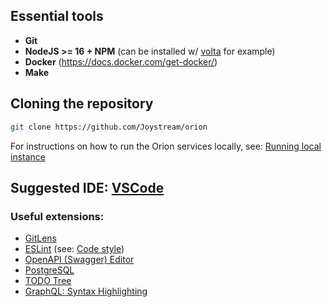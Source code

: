 ## Essential tools

- **Git**
- **NodeJS >= 16 + NPM** (can be installed w/ [volta](https://docs.volta.sh/guide/) for example)
- **Docker** (https://docs.docker.com/get-docker/)
- **Make**

## Cloning the repository
    
```bash
git clone https://github.com/Joystream/orion
```

For instructions on how to run the Orion services locally, see: [Running local instance](./running-local-instance.md)

## Suggested IDE: [VSCode](https://code.visualstudio.com/)

### Useful extensions:
- [GitLens](https://marketplace.visualstudio.com/items?itemName=eamodio.gitlens)
- [ESLint](https://marketplace.visualstudio.com/items?itemName=dbaeumer.vscode-eslint) (see: [Code style](./code-style.md))
- [OpenAPI (Swagger) Editor](https://marketplace.visualstudio.com/items?itemName=42Crunch.vscode-openapi)
- [PostgreSQL](https://marketplace.visualstudio.com/items?itemName=ckolkman.vscode-postgres)
- [TODO Tree](https://marketplace.visualstudio.com/items?itemName=Gruntfuggly.todo-tree)
- [GraphQL: Syntax Highlighting](https://marketplace.visualstudio.com/items?itemName=GraphQL.vscode-graphql-syntax)